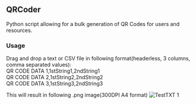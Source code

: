 ## QRCoder

Python script allowing for a bulk generation of QR Codes for users and resources.    

### Usage
Drag and drop a text or CSV file in following format(headerless, 3 columns, comma separated values):    
QR CODE DATA 1,1stString1,2ndString1    
QR CODE DATA 2,1stString2,2ndString2    
QR CODE DATA 3,1stString3,2ndString3    

This will result in following .png image(300DPI A4 format)
![TestTXT 1](https://github.com/piotr-lukasiak/QRCoder/assets/170309795/5ea533d9-0e31-4b46-8f15-0e9ee88665fe)
